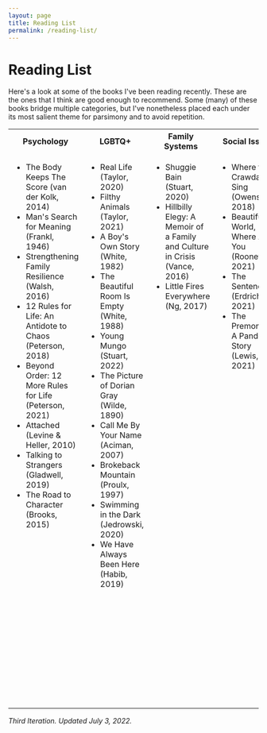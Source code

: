 ```yaml
---
layout: page
title: Reading List
permalink: /reading-list/
---
```


# Reading List

Here's a look at some of the books I've been reading recently. These are the ones that I think are good enough to recommend. Some (many) of these books bridge multiple categories, but I've nonetheless placed each under its most salient theme for parsimony and to avoid repetition.

<table>
	<tr>
		<th>Psychology</th>
		<th>LGBTQ+</th>
		<th>Family Systems</th>
		<th>Social Issues</th>
		<th>Politics</th>
		<th>Classics</th>
	</tr>
	<tr style="vertical-align:top">
		<td>
			<ul>
				<li>The Body Keeps The Score (van der Kolk, 2014)</li>
				<li>Man's Search for Meaning (Frankl, 1946)</li>
				<li>Strengthening Family Resilience (Walsh, 2016)</li>
				<li>12 Rules for Life: An Antidote to Chaos (Peterson, 2018)</li>
				<li>Beyond Order: 12 More Rules for Life (Peterson, 2021)</li>
				<li>Attached (Levine & Heller, 2010)</li>
				<li>Talking to Strangers (Gladwell, 2019)</li>
				<li>The Road to Character (Brooks, 2015)</li>
			</ul>
		</td>
		<td>
			<ul>
				<li>Real Life (Taylor, 2020)</li>
				<li>Filthy Animals (Taylor, 2021)</li>
				<li>A Boy's Own Story (White, 1982)</li>
				<li>The Beautiful Room Is Empty (White, 1988)</li>
				<li>Young Mungo (Stuart, 2022)</li>
				<li>The Picture of Dorian Gray (Wilde, 1890)</li>
				<li>Call Me By Your Name (Aciman, 2007)</li>
				<li>Brokeback Mountain (Proulx, 1997)</li>
				<li>Swimming in the Dark (Jedrowski, 2020)</li>
				<li>We Have Always Been Here (Habib, 2019)</li>
			</ul>
		</td>
		<td>
			<ul>
				<li>Shuggie Bain (Stuart, 2020)</li>
				<li>Hillbilly Elegy: A Memoir of a Family and Culture in Crisis (Vance, 2016)</li>
				<li>Little Fires Everywhere (Ng, 2017)</li>
			</ul>
		</td>
		<td>
			<ul>
				<li>Where the Crawdads Sing (Owens, 2018)</li>
				<li>Beautiful World, Where Are You (Rooney, 2021)</li>
				<li>The Sentence (Erdrich, 2021)</li>
				<li>The Premonition: A Pandemic Story (Lewis, 2021)</li>
			</ul>
		</td>
		<td>
			<ul>
				<li>A Promised Land (Obama, 2020)</li>
				<li>21 Lessons for the 21st Century (Harari, 2018)</li>
			</ul>
		</td>
		<td>
			<ul>
				<li>Brave New World (Huxley, 1932)</li>
				<li>1984 (Orwell, 1949)</li>
				<li>Animal Farm (Orwell, 1945)</li>
				<li>The Great Gatspy (Fitzgerald, 1925)</li>
				<li>To Kill a Mockingbird (Lee, 1960)</li>
				<li>The Catcher in the Rye (Salinger, 1951)</li>
				<li>Strange Case of Dr. Jekyll and Mr. Hyde (Stevenson, 1886)</li>
				<li>Frankenstein; or, The Modern Prometheus (Shelley, 1818)</li>
				<li>Alice's Adventures in Wonderland (Carroll, 1865)</li>
				<li>The Time Machine (Wells, 1895)</li>
				<li>Walden (Thoreau, 1854)</li>
				<li>Mrs. Dalloway (Woolf, 1925)</li>
				<li>Pride and Prejudice (Austen, 1813)</li>
			</ul>
		</td>
	</tr>
</table>

<em>Third Iteration. Updated July 3, 2022.</em>
